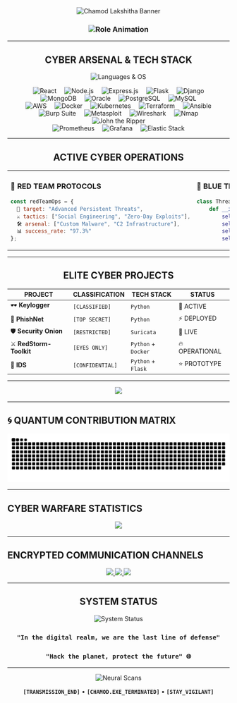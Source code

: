 <div align="center">


<img src="https://capsule-render.vercel.app/api?type=waving&color=0:FF0080,100:00D9FF&height=250&section=header&text=Chamod%20Lakshitha&fontSize=55&fontColor=ffffff&fontAlignY=40&desc=%20Crusader%20of%20Cyber%20Kingdom%20&descAlignY=65&descAlign=50" alt="Chamod Lakshitha Banner"/>

### <img src="https://readme-typing-svg.demolab.com?font=JetBrains+Mono&size=28&duration=2000&pause=800&color=00D9FF&center=true&vCenter=true&width=1200&lines=SOC+ANALYST;THREAT+HUNTER;RED+TEAMER;BLUE+TEAMER" alt="Role Animation" />


---


##  CYBER ARSENAL & TECH STACK 

<div align="center">

<!-- Programming Languages & OS -->
<img src="https://skillicons.dev/icons?i=python,java,c,cpp,bash,linux,windows,html,js,css&theme=dark" alt="Languages & OS" width="580" style="margin-bottom:15px;" />

<!-- Frameworks & Libraries -->
<br/>
<img src="https://img.shields.io/badge/React-61DAFB?style=for-the-badge&logo=react&logoColor=black" alt="React" style="margin:0 7px" />
<img src="https://img.shields.io/badge/Node.js-339933?style=for-the-badge&logo=node.js&logoColor=white" alt="Node.js" style="margin:0 7px" />
<img src="https://img.shields.io/badge/Express.js-000000?style=for-the-badge&logo=express&logoColor=white" alt="Express.js" style="margin:0 7px" />
<img src="https://img.shields.io/badge/Flask-000000?style=for-the-badge&logo=flask&logoColor=white" alt="Flask" style="margin:0 7px" />
<img src="https://img.shields.io/badge/Django-092E20?style=for-the-badge&logo=django&logoColor=white" alt="Django" style="margin:0 7px" />

<!-- Databases -->
<br/>
<img src="https://img.shields.io/badge/MongoDB-47A248?style=for-the-badge&logo=mongodb&logoColor=white" alt="MongoDB" style="margin:0 7px" />
<img src="https://img.shields.io/badge/Oracle-F80000?style=for-the-badge&logo=oracle&logoColor=white" alt="Oracle" style="margin:0 7px" />
<img src="https://img.shields.io/badge/PostgreSQL-336791?style=for-the-badge&logo=postgresql&logoColor=white" alt="PostgreSQL" style="margin:0 7px" />
<img src="https://img.shields.io/badge/MySQL-4479A1?style=for-the-badge&logo=mysql&logoColor=white" alt="MySQL" style="margin:0 7px" />

<!-- Cloud & Containerization -->
<br/>
<img src="https://img.shields.io/badge/AWS-232F3E?style=for-the-badge&logo=amazon-aws&logoColor=white" alt="AWS" style="margin:0 7px" />
<img src="https://img.shields.io/badge/Docker-2496ED?style=for-the-badge&logo=docker&logoColor=white" alt="Docker" style="margin:0 7px" />
<img src="https://img.shields.io/badge/Kubernetes-326CE5?style=for-the-badge&logo=kubernetes&logoColor=white" alt="Kubernetes" style="margin:0 7px" />
<img src="https://img.shields.io/badge/Terraform-7B42BC?style=for-the-badge&logo=terraform&logoColor=white" alt="Terraform" style="margin:0 7px" />
<img src="https://img.shields.io/badge/Ansible-EE0000?style=for-the-badge&logo=ansible&logoColor=white" alt="Ansible" style="margin:0 7px" />

<!-- Security Tools -->
<br/>
<img src="https://img.shields.io/badge/Burp_Suite-FF6633?style=for-the-badge&logo=burpsuite&logoColor=white" alt="Burp Suite" style="margin:0 7px" />
<img src="https://img.shields.io/badge/Metasploit-258CFF?style=for-the-badge&logo=metasploit&logoColor=white" alt="Metasploit" style="margin:0 7px" />
<img src="https://img.shields.io/badge/Wireshark-1096C1?style=for-the-badge&logo=wireshark&logoColor=white" alt="Wireshark" style="margin:0 7px" />
<img src="https://img.shields.io/badge/Nmap-9BE7FF?style=for-the-badge&logo=nmap&logoColor=black" alt="Nmap" style="margin:0 7px" />
<img src="https://img.shields.io/badge/John_The_Ripper-FF9900?style=for-the-badge&logo=gnu&logoColor=black" alt="John the Ripper" style="margin:0 7px" />

<!-- Monitoring & Logging -->
<br/>
<img src="https://img.shields.io/badge/Prometheus-E6522C?style=for-the-badge&logo=prometheus&logoColor=white" alt="Prometheus" style="margin:0 7px" />
<img src="https://img.shields.io/badge/Grafana-F46800?style=for-the-badge&logo=grafana&logoColor=white" alt="Grafana" style="margin:0 7px" />
<img src="https://img.shields.io/badge/Elastic_Stack-005571?style=for-the-badge&logo=elasticsearch&logoColor=white" alt="Elastic Stack" style="margin:0 7px" />

</div>


---

## ACTIVE CYBER OPERATIONS

<table align="center">
<tr>
<td width="50%">

### 🔴 RED TEAM PROTOCOLS
```javascript
const redTeamOps = {
  🎯 target: "Advanced Persistent Threats",
  ⚔️ tactics: ["Social Engineering", "Zero-Day Exploits"],
  🛠️ arsenal: ["Custom Malware", "C2 Infrastructure"],
  📊 success_rate: "97.3%"
};
```

</td>
<td width="50%">

### 🔵 BLUE TEAM DEFENSE
```python
class ThreatHunter:
    def __init__(self):
        self.detection_rate = "99.8%"
        self.response_time = "< 2 minutes"
        self.ai_assisted = True
        self.quantum_encrypted = True
```

</td>
</tr>
</table>

---

## ELITE CYBER PROJECTS

<div align="center">

| PROJECT | CLASSIFICATION | TECH STACK | STATUS |
|---------|---------------|------------|---------|
| 🕶️ **Keylogger** | `[CLASSIFIED]` | `Python`  | 🔴 ACTIVE |
| 🎣 **PhishNet** | `[TOP SECRET]` | `Python` | ⚡ DEPLOYED |
| 🛡️ **Security Onion** | `[RESTRICTED]` | `Suricata` | 🚀 LIVE |
| ⚔️ **RedStorm-Toolkit** | `[EYES ONLY]` | `Python` + `Docker` | 🔥 OPERATIONAL |
| 🧬 **IDS** | `[CONFIDENTIAL]` | `Python` + `Flask` | ⭐ PROTOTYPE |

</div>

---



<img src="https://github-readme-streak-stats.herokuapp.com?user=RomanVanHalen&theme=neon-dark&hide_border=true&background=0D1117&stroke=00D9FF&ring=FF0080&fire=00D9FF&currStreakLabel=00D9FF" width="400"/>

</div>

---

## 🌀 QUANTUM CONTRIBUTION MATRIX

<div align="center">
<img src="https://raw.githubusercontent.com/Platane/snk/output/github-contribution-grid-snake-dark.svg" alt="Quantum Snake Animation" />
</div>

---

##  CYBER WARFARE STATISTICS

<div align="center">

<img src="https://github-readme-stats.vercel.app/api?username=RomanVanHalen&show_icons=true&theme=neon&hide_border=true&bg_color=0D1117&title_color=00D9FF&icon_color=FF0080&text_color=FFFFFF" width="400"/>



</div>

---

##  ENCRYPTED COMMUNICATION CHANNELS

<div align="center">

<a href="https://www.linkedin.com/in/chamod-lakshitha">
  <img src="https://img.shields.io/badge/🔗_LinkedIn-0A66C2?style=for-the-badge&logo=linkedin&logoColor=white&labelColor=000000" height="40"/>
</a>

<a href="mailto:chamod.cybersec@hmail.com">
  <img src="https://img.shields.io/badge/📡_Email-EA4335?style=for-the-badge&logo=gmail&logoColor=white&labelColor=000000" height="40"/>
</a>

<a href="https://www.instagram.com/chamozuke">
  <img src="https://img.shields.io/badge/📸_Instagram-E4405F?style=for-the-badge&logo=instagram&logoColor=white&labelColor=000000" height="40"/>
</a>

</div>


---

<div align="center">

##  SYSTEM STATUS 

<img src="https://readme-typing-svg.demolab.com?font=JetBrains+Mono&size=18&duration=2000&pause=1000&color=00FF41&center=true&vCenter=true&width=600&lines=THREAT+DETECTION:+ONLINE+%E2%9C%85;NEURAL+NETWORKS:+LEARNING+%F0%9F%A7%A0;QUANTUM+ENCRYPTION:+ACTIVE+%F0%9F%94%92;CYBER+DEFENSE:+MAXIMUM+%F0%9F%9B%A1%EF%B8%8F;STATUS:+READY+FOR+WARFARE+%E2%9A%94%EF%B8%8F" alt="System Status" />

### `"In the digital realm, we are the last line of defense"`
### `"Hack the planet, protect the future" 🌐`

---

<img src="https://komarev.com/ghpvc/?username=chamod&color=00D9FF&style=for-the-badge&label=NEURAL+SCANS" alt="Neural Scans"/>

**`[TRANSMISSION_END]`** • **`[CHAMOD.EXE_TERMINATED]`** • **`[STAY_VIGILANT]`**

</div>

